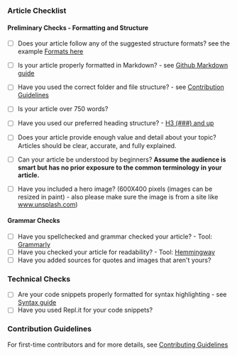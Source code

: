 ### Article Checklist
#### Preliminary Checks - Formatting and Structure 
- [ ] Does your article follow any of the suggested structure formats? see the example [Formats here](https://github.com/section-io/engineering-education/blob/master/CONTRIBUTING.md#example-format-structure)
- [ ] Is your article properly formatted in Markdown? - see [Github Markdown guide](https://github.com/adam-p/markdown-here/wiki/Markdown-Cheatsheet)
- [ ] Have you used the correct folder and file structure? - see [Contribution Guidelines](https://github.com/section-io/engineering-education/blob/master/CONTRIBUTING.md)
- [ ] Is your article over 750 words?
- [ ] Have you used our preferred heading structure? - [H3 (###) and up](https://github.com/adam-p/markdown-here/wiki/Markdown-Cheatsheet#headers)
- [ ] Does your article provide enough value and detail about your topic? Articles should be clear, accurate, and fully explained.
- [ ] Can your article be understood by beginners? **Assume the audience is smart but has no prior exposure to the common terminology in your article.**
- [ ] Have you included a hero image? (600X400 pixels (images can be resized in paint) - also please make sure the image is from a site like www.unsplash.com)
      

#### Grammar Checks
- [ ] Have you spellchecked and grammar checked your article? - Tool: [Grammarly](https://grammarly.com)
- [ ] Have you checked your article for readability? - Tool: [Hemmingway](http://www.hemingwayapp.com/)
- [ ] Have you added sources for quotes and images that aren't yours?

### Technical Checks
- [ ] Are your code snippets properly formatted for syntax highlighting - see [Syntax guide](https://gohugo.io/content-management/syntax-highlighting/)
- [ ] Have you used Repl.it for your code snippets?

### Contribution Guidelines
For first-time contributors and for more details, see [Contributing Guidelines](https://github.com/section-io/engineering-education/blob/master/CONTRIBUTING.md)
